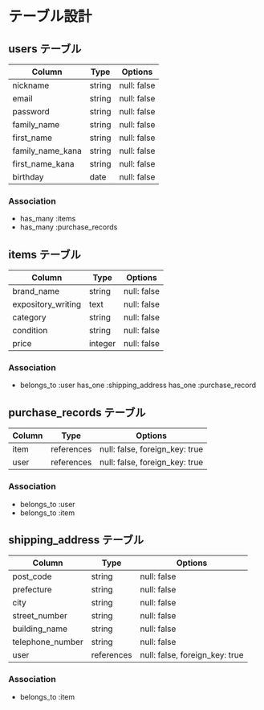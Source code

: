 # テーブル設計

## users テーブル

| Column             | Type    | Options     |
| ------------------ | ------  | ----------- |
| nickname           | string  | null: false |
| email              | string  | null: false |
| password           | string  | null: false |
| family_name        | string  | null: false |
| first_name         | string  | null: false |
| family_name_kana   | string  | null: false |
| first_name_kana    | string  | null: false |
| birthday           | date    | null: false |


### Association

- has_many :items
- has_many :purchase_records


## items テーブル

| Column             | Type       | Options        |
| ------------------ | ---------- | -------------- |
| brand_name         | string     | null: false    |
| expository_writing | text       | null: false    |
| category           | string     | null: false    |
| condition          | string     | null: false    |
| price              | integer    | null: false    |

### Association

- belongs_to :user
  has_one :shipping_address
  has_one :purchase_record

## purchase_records テーブル

| Column    | Type       | Options                        |
| --------- | ---------- | ------------------------------ |
| item      | references | null: false, foreign_key: true |
| user      | references | null: false, foreign_key: true |

### Association

- belongs_to :user
- belongs_to :item


## shipping_address テーブル

| Column           | Type       | Options                        |
| ---------------- | ---------- | ------------------------------ |
| post_code        | string     | null: false                    |
| prefecture       | string     | null: false                    |
| city             | string     | null: false                    |
| street_number    | string     | null: false                    |
| building_name    | string     | null: false                    |
| telephone_number | string     | null: false                    |
| user             | references | null: false, foreign_key: true |

### Association

- belongs_to :item
